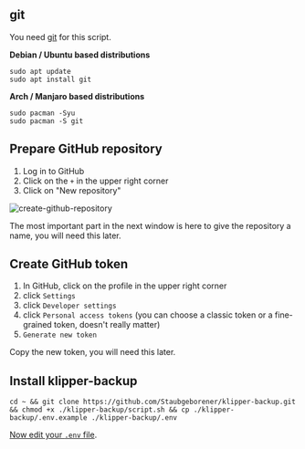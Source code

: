 ## git
You need [git](https://git-scm.com/download/linux) for this script.

**Debian / Ubuntu based distributions**
```shell
sudo apt update
sudo apt install git
```

**Arch / Manjaro based distributions**
```shell
sudo pacman -Syu
sudo pacman -S git
```

## Prepare GitHub repository
1. Log in to GitHub
2. Click on the `+` in the upper right corner
3. Click on "New repository"

![create-github-repository](https://i.imgur.com/pMKBQWt.png)

The most important part in the next window is here to give the repository a name, you will need this later.

## Create GitHub token
1. In GitHub, click on the profile in the upper right corner
2. click `Settings`
3. click `Developer settings`
4. click `Personal access tokens` (you can choose a classic token or a fine-grained token, doesn't really matter)
5. `Generate new token`

Copy the new token, you will need this later.

## Install klipper-backup
```shell
cd ~ && git clone https://github.com/Staubgeborener/klipper-backup.git && chmod +x ./klipper-backup/script.sh && cp ./klipper-backup/.env.example ./klipper-backup/.env
```

[Now edit your `.env` file](configuration.md).
